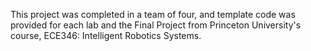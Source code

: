 This project was completed in a team of four, and template code was provided for each lab and the Final Project from Princeton University's course, ECE346: Intelligent Robotics Systems. 
